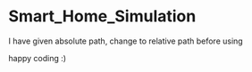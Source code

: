 # Smart_Home_Simulation

I have given absolute path, change to relative path before using

happy coding :)